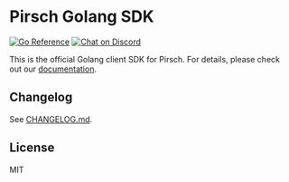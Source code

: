# Pirsch Golang SDK

[![Go Reference](https://pkg.go.dev/badge/github.com/pirsch-analytics/pirsch-go-sdk/v2?status.svg)](https://pkg.go.dev/github.com/pirsch-analytics/pirsch-go-sdk/v2?status)
<a href="https://discord.gg/fAYm4Cz"><img src="https://img.shields.io/discord/739184135649886288?logo=discord" alt="Chat on Discord"></a>

This is the official Golang client SDK for Pirsch. For details, please check out our [documentation](https://docs.pirsch.io/).

## Changelog

See [CHANGELOG.md](CHANGELOG.md).

## License

MIT
